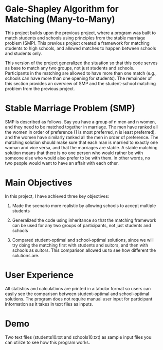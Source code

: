 # Gale-Shapley Algorithm for Matching (Many-to-Many)

This project builds upon the previous project, where a program was built to match students and schools using principles from the stable marriage problem (SMP). This previous project created a framework for matching students to high schools, and allowed matches to happen between schools and students only. 

This version of the project generalized the situation so that this code serves as base to match any two groups, not just students and schools. Participants in the matching are allowed to have more than one match (e.g., schools can have more than one opening for students). The remainder of this section provides an overview of SMP and the student-school matching problem from the previous project.

# Stable Marriage Problem (SMP)
SMP is described as follows. Say you have a group of n men and n women, and they need to be matched together in marriage. The men have ranked all the women in order of preference (1 is most preferred, n is least preferred), and the women have similarly ranked all the men in order of preference. The matching solution should make sure that each man is married to exactly one woman and vice versa, and that the marriages are stable. A stable matching solution means that there is no one person who would rather be with someone else who would also prefer to be with them. In other words, no two people would want to have an affair with each other.

# Main Objectives
In this project, I have achieved three key objectives:

  1. Made the scenario more realistic by allowing schools to accept 
  multiple students

  2. Generalized the code using inheritance so that the matching 
  framework can be used for any two groups of participants, not just 
  students and schools
  
  3. Compared student-optimal and school-optimal solutions, since we will
  try doing the matching first with students and suitors, and then with
  schools as suitors. This comparison allowed us to see how different the
  solutions are. 

# User Experience
All statistics and calculations are printed in a tabular format so users can easily see the comparison between student-optimal and school-optimal solutions. The program does not require manual user input for participant information as it takes in text files as inputs.

# Demo
Two text files (students10.txt and schools10.txt) as sample input files you can utilize to see how this program works. 
